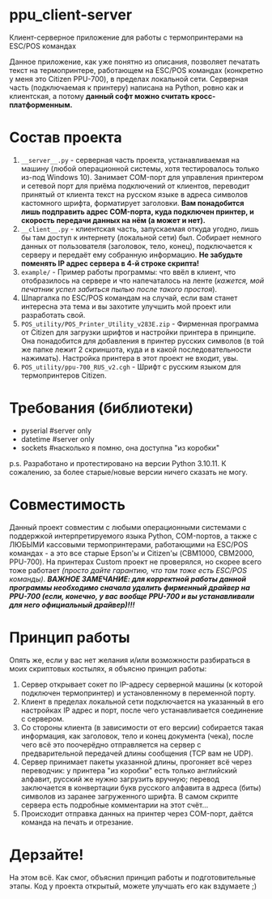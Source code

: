 # ppu_client-server
 Клиент-серверное приложение для работы с термопринтерами на ESC/POS командах
 
 Данное приложение, как уже понятно из описания, позволяет печатать текст на термопринтере, работающем на ESC/POS командах (конкретно у меня это Citizen PPU-700), в пределах локальной сети. Серверная часть (подключаемая к принтеру) написана на Python, ровно как и клиентская, а потому **данный софт можно считать кросс-платформенным.**
 
 # Состав проекта
 1. `__server__.py` - серверная часть проекта, устанавливаемая на машину (любой операционной системы, хотя тестировалось только из-под Windows 10). Занимает COM-порт для управления принтером и сетевой порт для приёма подключений от клиентов, переводит принятый от клиента текст на русском языке в адреса символов кастомного шрифта, форматирует заголовки. **Вам понадобится лишь подправить адрес COM-порта, куда подключен принтер, и скорость передачи данных на нём (а может и нет).**
 2. `__client__.py` - клиентская часть, запускаемая откуда угодно, лишь бы там доступ к интернету (локальной сети) был. Собирает немного данных от пользователя (заголовок, тело, конец), подключается к серверу и передаёт ему собранную информацию. **Не забудьте поменять IP адрес сервера в 4-й строке скрипта!**
 3. `example/` - Пример работы программы: что ввёл в клиент, что отобразилось на сервере и что напечаталось на ленте (_кажется, мой печатник успел забиться пылью после такого простоя_).
 4. Шпаргалка по ESC/POS командам на случай, если вам станет интересна эта тема и вы захотите улучшить мой проект или разработать свой.
 5. `POS_utility/POS_Printer_Utility_v283E.zip` - Фирменная программа от Citizen для загрузки шрифтов и настройки принтера в принципе. Она понадобится для добавления в принтер русских символов (в той же папке лежит 2 скриншота, куда и в какой последовательности нажимать). Настройка принтера в этот проект не входит, увы.
 6. `POS_utility/ppu-700_RUS_v2.cgh` - Шрифт с русским языком для термопринтеров Citizen.
 
 # Требования (библиотеки)
 - pyserial #server only
 - datetime #server only
 - sockets #насколько я помню, она доступна "из коробки"

p.s. Разработано и протестировано на версии Python 3.10.11. К сожалению, за более старые/новые версии ничего сказать не могу.

 # Совместимость
 Данный проект совместим с любыми операционными системами с поддержкой интерпретируемого языка Python, COM-портов, а также с ЛЮБЫМИ кассовыми термопринтерами, работающими на ESC/POS командах - а это все старые Epson'ы и Citizen'ы (CBM1000, CBM2000, PPU-700). На принтерах Custom проект не проверялся, но скорее всего тоже работает _(просто дайте гарантию, что там тоже есть ESC/POS команды)_.
 ***ВАЖНОЕ ЗАМЕЧАНИЕ: для корректной работы данной программы необходимо сначала удалить фирменный драйвер на PPU-700 (если, конечно, у вас вообще PPU-700 и вы устанавливали для него официальный драйвер)!!!***
 
 # Принцип работы
 Опять же, если у вас нет желания и/или возможности разбираться в моих скриптовых костылях, я объясню принцип работы:
 1. Сервер открывает сокет по IP-адресу серверной машины (к которой подключен термопринтер) и установленному в переменной порту.
 2. Клиент в пределах локальной сети подключается на указанный в его настройках IP адрес и порт, после чего устанавливается соединение с сервером.
 3. Со стороны клиента (в зависимости от его версии) собирается такая информация, как заголовок, тело и конец документа (чека), после чего всё это поочерёдно отправляется на сервер с предварительной передачей длины сообщения (TCP вам не UDP).
 4. Сервер принимает пакеты указанной длины, прогоняет всё через переводчик: у принтера "из коробки" есть только английский алфавит, русский же нужно загрузить вручную; перевод заключается в конвертации букв русского алфавита в адреса (биты) символов из заранее загруженного шрифта. В самом скрипте сервера есть подробные комментарии на этот счёт...
 5. Происходит отправка данных на принтер через COM-порт, даётся команда на печать и отрезание.
 
 # Дерзайте!
 На этом всё. Как смог, объяснил принцип работы и подготовительные этапы. Код у проекта открытый, можете улучшать его как вздумаете ;)